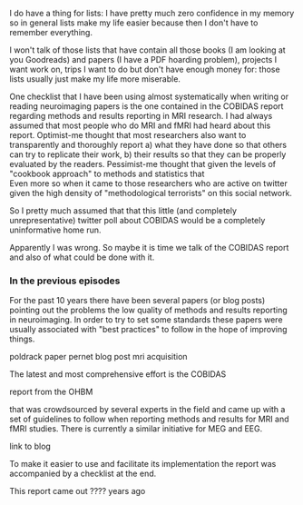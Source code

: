I do have a thing for lists: I have pretty much zero confidence in my memory so in general lists make my life easier because then I don't have to remember everything.

I won't talk of those lists that have contain all those books (I am looking at you Goodreads) and papers (I have a PDF hoarding problem), projects I want work on, trips I want to do but don't have enough money for: those lists usually just make my life more miserable.

One checklist that I have been using almost systematically when writing or reading neuroimaging papers is the one contained in the COBIDAS report regarding methods and results reporting in MRI research. I had always assumed that most people who do MRI and fMRI had heard about this report. Optimist-me thought that most researchers also want to transparently and thoroughly report a) what they have done so that others can try to replicate their work, b) their results so that they can be properly evaluated by the readers. Pessimist-me thought that given the levels of "cookbook approach" to methods and statistics that  
Even more so when it came to those researchers who are active on twitter given the high density of "methodological terrorists" on this social network.

So I pretty much assumed that that this little (and completely unrepresentative) twitter poll about COBIDAS would be a completely uninformative home run.

Apparently I was wrong. So maybe it is time we talk of the COBIDAS report and also of what could be done with it.

### In the previous episodes

For the past 10 years there have been several papers (or blog posts) pointing out the problems the low quality of methods and results reporting in neuroimaging. In order to try to set some standards these papers were usually associated with "best practices" to follow in the hope of improving things.

poldrack paper
pernet
blog post mri acquisition

The latest and most comprehensive effort is the COBIDAS


report from the OHBM

that was crowdsourced by several experts in the field and came up with a set of guidelines to follow when reporting methods and results for MRI and fMRI studies. There is currently a similar initiative for MEG and EEG.

link to blog

To make it easier to use and facilitate its implementation the report was accompanied by a checklist at the end.



This report came out ???? years ago
